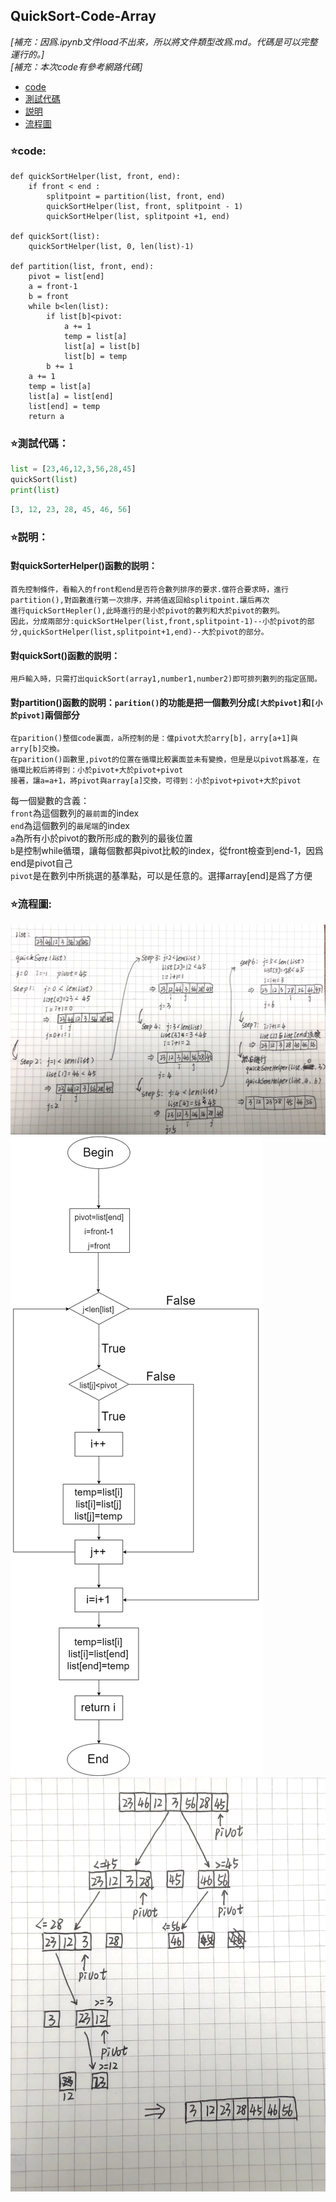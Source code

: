 ## QuickSort-Code-Array
  *[補充：因爲.ipynb文件load不出來，所以將文件類型改爲.md。代碼是可以完整運行的。]*  
  *[補充：本次code有參考網路代碼]*
  * [code](#starcode)
  * [測試代碼](#star測試代碼)
  * [説明](#star説明)
  * [流程圖](#star流程圖)
  
### :star:code:
```python3
def quickSortHelper(list, front, end):
    if front < end :
        splitpoint = partition(list, front, end)
        quickSortHelper(list, front, splitpoint - 1)
        quickSortHelper(list, splitpoint +1, end)

def quickSort(list):
    quickSortHelper(list, 0, len(list)-1)

def partition(list, front, end):
    pivot = list[end]
    a = front-1
    b = front
    while b<len(list):
        if list[b]<pivot:
            a += 1
            temp = list[a]
            list[a] = list[b]
            list[b] = temp
        b += 1
    a += 1
    temp = list[a]
    list[a] = list[end]
    list[end] = temp
    return a
```
### :star:測試代碼：
```python
list = [23,46,12,3,56,28,45]
quickSort(list)
print(list)
```
```python
[3, 12, 23, 28, 45, 46, 56]
```
### :star:説明：
#### 對quickSorterHelper()函數的説明：  
    首先控制條件，看輸入的front和end是否符合數列排序的要求.儅符合要求時，進行partition(),對函數進行第一次排序，并將值返回給splitpoint.讓后再次
    進行quickSortHepler(),此時進行的是小於pivot的數列和大於pivot的數列。
    因此，分成兩部分:quickSortHelper(list,front,splitpoint-1)--小於pivot的部分,quickSortHelper(list,splitpoint+1,end)--大於pivot的部分。  
#### 對quickSort()函數的説明：
    用戶輸入時，只需打出quickSort(array1,number1,number2)即可排列數列的指定區間。
#### 對partition()函數的説明：`parition()`的功能是把一個數列分成`[大於pivot]`和`[小於pivot]`兩個部分   
    在parition()整個code裏面，a所控制的是：儅pivot大於arry[b]，arry[a+1]與arry[b]交換。
    在parition()函數里,pivot的位置在循環比較裏面並未有變換，但是是以pivot爲基准，在循環比較后將得到：小於pivot+大於pivot+pivot
    接著，讓a=a+1，將pivot與array[a]交換，可得到：小於pivot+pivot+大於pivot
每一個變數的含義：  
    `front`為這個數列的`最前面`的index    
    `end`為這個數列的`最尾端`的index    
    `a`為所有小於pivot的數所形成的數列的最後位置  
    `b`是控制while循環，讓每個數都與pivot比較的index，從front檢查到end-1，因爲end是pivot自己  
    `pivot`是在數列中所挑選的基準點，可以是任意的。選擇array[end]是爲了方便  
### :star:流程圖:
![avater](/Images/circle2.jpg)
![avater](/Images/circle.png)
![avater](/Images/circle1.jpg)
